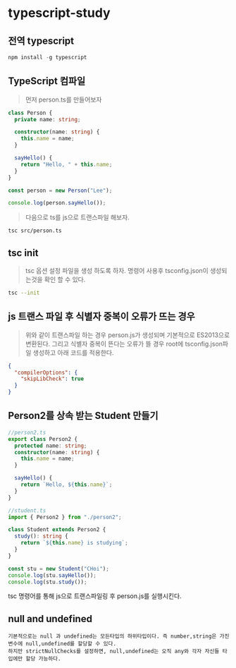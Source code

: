 # typescript-study

## 전역 typescript

```javascript
npm install -g typescript
```

## TypeScript 컴파일

> 먼저 person.ts를 만들어보자

```typescript
class Person {
  private name: string;

  constructor(name: string) {
    this.name = name;
  }

  sayHello() {
    return "Hello, " + this.name;
  }
}

const person = new Person("Lee");

console.log(person.sayHello());
```

> 다음으로 ts를 js으로 트랜스파일 해보자.

```bash
tsc src/person.ts
```

## tsc init

> tsc 옵션 설정 파일을 생성 하도록 하자.
> 명령어 사용후 tsconfig.json이 생성되는것을 확인 할 수 있다.

```bash
tsc --init
```

## js 트랜스 파일 후 식별자 중복이 오류가 뜨는 경우

> 위와 같이 트랜스파일 하는 경우 person.js가 생성되며 기본적으로 ES2013으로 변환된다.
> 그리고 식별자 중복이 뜬다는 오류가 뜰 경우 root에 tsconfig.json파일 생성하고 아래 코드를 적용한다.

```json
{
  "compilerOptions": {
    "skipLibCheck": true
  }
}
```

## Person2를 상속 받는 Student 만들기

```typescript
//person2.ts
export class Person2 {
  protected name: string;
  constructor(name: string) {
    this.name = name;
  }

  sayHello() {
    return `Hello, ${this.name}`;
  }
}
```

```typescript
//student.ts
import { Person2 } from "./person2";

class Student extends Person2 {
  study(): string {
    return `${this.name} is studying`;
  }
}

const stu = new Student("CHoi");
console.log(stu.sayHello());
console.log(stu.study());
```

tsc 명령어를 통해 js으로 트랜스파일링 후 person.js를 실행시킨다.


## null and undefined
```
기본적으로는 null 과 undefined는 모든타입의 하위타입이다. 즉 number,string은 가진 변수에 null,undefined를 할당할 수 있다.
하지만 strictNullChecks를 설정하면, null,undefined는 오직 any와 각자 자신들 타입에만 할당 가능하다.
```